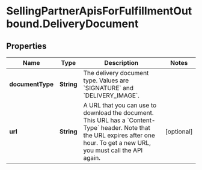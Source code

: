 # SellingPartnerApisForFulfillmentOutbound.DeliveryDocument

## Properties

Name | Type | Description | Notes
------------ | ------------- | ------------- | -------------
**documentType** | **String** | The delivery document type. Values are &#x60;SIGNATURE&#x60; and &#x60;DELIVERY_IMAGE&#x60;. | 
**url** | **String** | A URL that you can use to download the document. This URL has a &#x60;Content-Type&#x60; header. Note that the URL expires after one hour. To get a new URL, you must call the API again. | [optional] 


